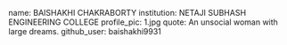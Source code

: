 name: BAISHAKHI CHAKRABORTY
institution: NETAJI SUBHASH ENGINEERING COLLEGE
profile_pic: 1.jpg
quote: An unsocial woman with large dreams.
github_user: baishakhi9931
